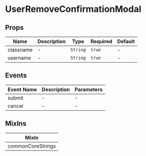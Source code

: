 # UserRemoveConfirmationModal

## Props

<!-- @vuese:UserRemoveConfirmationModal:props:start -->
|Name|Description|Type|Required|Default|
|---|---|---|---|---|
|classname|-|`String`|`true`|-|
|username|-|`String`|`true`|-|

<!-- @vuese:UserRemoveConfirmationModal:props:end -->


## Events

<!-- @vuese:UserRemoveConfirmationModal:events:start -->
|Event Name|Description|Parameters|
|---|---|---|
|submit|-|-|
|cancel|-|-|

<!-- @vuese:UserRemoveConfirmationModal:events:end -->


## MixIns

<!-- @vuese:UserRemoveConfirmationModal:mixIns:start -->
|MixIn|
|---|
|commonCoreStrings|

<!-- @vuese:UserRemoveConfirmationModal:mixIns:end -->
